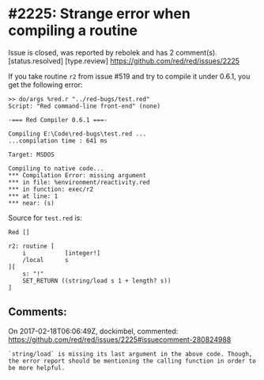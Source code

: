 
#2225: Strange error when compiling a routine
================================================================================
Issue is closed, was reported by rebolek and has 2 comment(s).
[status.resolved] [type.review]
<https://github.com/red/red/issues/2225>

If you take routine `r2` from issue #519 and try to compile it under 0.6.1, you get the following error:

```
>> do/args %red.r "../red-bugs/test.red"
Script: "Red command-line front-end" (none)

-=== Red Compiler 0.6.1 ===-

Compiling E:\Code\red-bugs\test.red ...
...compilation time : 641 ms

Target: MSDOS

Compiling to native code...
*** Compilation Error: missing argument
*** in file: %environment/reactivity.red
*** in function: exec/r2
*** at line: 1
*** near: (s)
```

Source for `test.red` is:

```
Red []

r2: routine [
    i           [integer!]
    /local      s
][
    s: "!"
    SET_RETURN ((string/load s 1 + length? s))
]
```



Comments:
--------------------------------------------------------------------------------

On 2017-02-18T06:06:49Z, dockimbel, commented:
<https://github.com/red/red/issues/2225#issuecomment-280824988>

    `string/load` is missing its last argument in the above code. Though, the error report should be mentioning the calling function in order to be more helpful.

